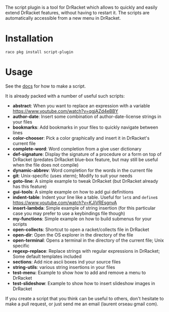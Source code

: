 The script plugin is a tool for DrRacket which allows to quickly and easily extend DrRacket features, without having to restart it.
The scripts are automatically accessible from a new menu in DrRacket.

# Installation

```
raco pkg install script-plugin
```

# Usage
See the [docs](http://pkg-build.racket-lang.org/doc/script-plugin/index.html) for how to make a script.

It is already packed with a number of useful such scripts:
* **abstract**: When you want to replace an expression with a variable
    https://www.youtube.com/watch?v=qgjAZd4eBBY
* **author-date**: Insert some combination of author-date-license strings in your files
* **bookmarks**: Add bookmarks in your files to quickly navigate between lines
* **color-chooser**: Pick a color graphically and insert it in DrRacket's current file
* **complete-word**: Word completion from a give user dictionary
* **def-signature**: Display the signature of a procedure or a form on top of DrRacket (predates DrRacket blue-box feature, but may still be useful when the file does not compile)
* **dynamic-abbrev**: Word completion for the words in the current file
* **git**: Unix-specific (uses xterm); Modify to suit your needs
* **goto-line**: A simple example to tweak DrRacket (but DrRacket already has this feature)
* **gui-tools**: A simple example on how to add gui definitions
* **indent-table**: Indent your line like a table. Useful for `let`s and `define`s
    https://www.youtube.com/watch?v=KJjVREsgnvA
* **insert-lambda**: Simple example of string insertion (for this particular case you may prefer to use a keybindings file though)
* **my-functions**: Simple example on how to build submenus for your scripts
* **open-collects**: Shortcut to open a racket/collects file in DrRacket
* **open-dir**: Open the OS explorer in the directory of the file
* **open-terminal**: Opens a terminal in the directory of the current file; Unix specific 
* **regexp-replace**: Replace strings with regular expressions in DrRacket; Some default templates included
* **sections**: Add nice ascii boxes ind your source files
* **string-utils**: various string insertions in your files
* **test-menu**: Example to show how to add and remove a menu to DrRacket
* **test-slideshow**: Example to show how to insert slideshow images in DrRacket

If you create a script that you think can be useful to others, don't hesitate to make a pull request, or just send me an email (laurent orseau gmail com).
